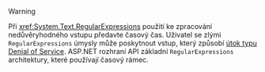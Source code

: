 > [!WARNING]
> Při <xref:System.Text.RegularExpressions> použití ke zpracování nedůvěryhodného vstupu předavte časový čas. Uživatel se zlými `RegularExpressions` úmysly může poskytnout vstup, který způsobí [útok typu Denial of Service](https://www.us-cert.gov/ncas/tips/ST04-015). ASP.NET rozhraní API základní `RegularExpressions` architektury, které používají časový rámec.
